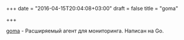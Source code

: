+++
date = "2016-04-15T20:04:08+03:00"
draft = false
title = "goma"

+++

<p><a href="https://github.com/cybozu-go/goma">goma</a>&nbsp;- Расширяемый агент для мониторинга. Написан на Go.</p>

